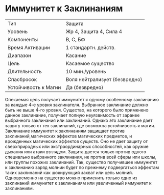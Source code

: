 
# Иммунитет к Заклинаниям

| | |
|---|---|
|Тип|Защита|
|Уровень| Жр 4, Защита 4, Сила 4|
|Компоненты| В, С, БФ|
|Время Активации| 1 стандартн. действ.|
|Диапазон| Касание|
|Цель| Касаемое существо|
|Длительность| 10 мин./уровень|
|Спасбросок| Воля нейтрализует (безвредно)|
|Устойчивость к Магии| Да (безвредно)|

Опекаемая цель получает иммунитет к одному особенному заклинанию за каждые 4-е уровня заклинателя. Выбранное заклинание должно быть не выше 4-го уровня. Существо, на которого было применено данное заклинание, получает полную неуязвимость от заранее выбранного заклинания или заклинаний. Однако это заклинание дает защиту только от тех заклинаний, где возможна устойчивость к магии. Заклинание иммунитет к заклинаниям защищает против заклинаний,магических эффектов магических предметов, и врожденных магических эффектов существ. Оно не дает защиту от сверхприродных или экстраординарных способностей, как оружие дыхания или атаки взглядом. Защита дается только против одного специально выбранного заклинания, не против всей сферы или школы, или группы похожих заклинаний. Так, существо получившее иммунитет к заклинанию заряд молнии будет по прежнему подвергаться эффектам таких заклинаний как шокирующий захват или цепь молний. Одновременно на существо можно применить только одно из заклинаний иммунитет к заклинаниям или увеличенный иммунитет к заклинаниям.

